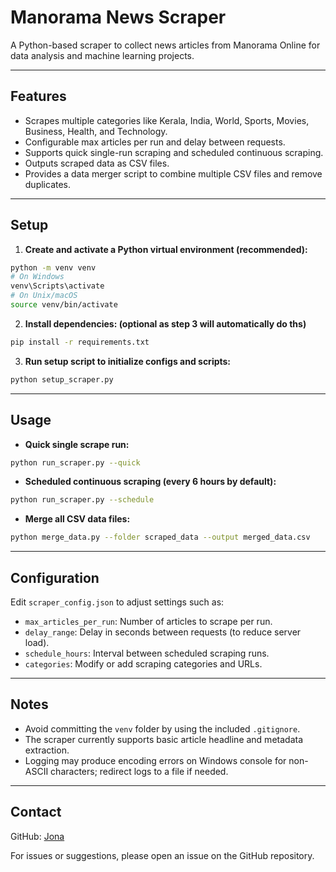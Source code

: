 # Manorama News Scraper

A Python-based scraper to collect news articles from Manorama Online for data analysis and machine learning projects.

---

## Features

- Scrapes multiple categories like Kerala, India, World, Sports, Movies, Business, Health, and Technology.
- Configurable max articles per run and delay between requests.
- Supports quick single-run scraping and scheduled continuous scraping.
- Outputs scraped data as CSV files.
- Provides a data merger script to combine multiple CSV files and remove duplicates.

---

## Setup

1. **Create and activate a Python virtual environment (recommended):**

```bash
python -m venv venv
# On Windows
venv\Scripts\activate
# On Unix/macOS
source venv/bin/activate
````

2. **Install dependencies: (optional as step 3 will automatically do ths)**

```bash
pip install -r requirements.txt  
```

3. **Run setup script to initialize configs and scripts:**

```bash
python setup_scraper.py
```

---

## Usage

* **Quick single scrape run:**

```bash
python run_scraper.py --quick
```

* **Scheduled continuous scraping (every 6 hours by default):**

```bash
python run_scraper.py --schedule
```

* **Merge all CSV data files:**

```bash
python merge_data.py --folder scraped_data --output merged_data.csv
```

---

## Configuration

Edit `scraper_config.json` to adjust settings such as:

* `max_articles_per_run`: Number of articles to scrape per run.
* `delay_range`: Delay in seconds between requests (to reduce server load).
* `schedule_hours`: Interval between scheduled scraping runs.
* `categories`: Modify or add scraping categories and URLs.

---

## Notes

* Avoid committing the `venv` folder by using the included `.gitignore`.
* The scraper currently supports basic article headline and metadata extraction.
* Logging may produce encoding errors on Windows console for non-ASCII characters; redirect logs to a file if needed.

---

## Contact
GitHub: [Jona](https://github.com/jonajoy142)

For issues or suggestions, please open an issue on the GitHub repository.